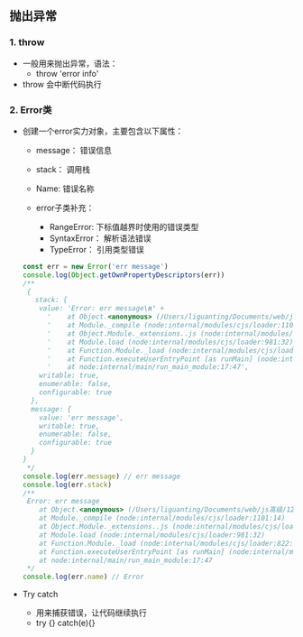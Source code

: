 ## 抛出异常

### 1. throw

* 一般用来抛出异常，语法：
  * throw 'error info'
* throw 会中断代码执行

### 2. Error类

* 创建一个error实力对象，主要包含以下属性：

  * message： 错误信息
  * stack： 调用栈
  * Name: 错误名称

  * error子类补充：
    * RangeError: 下标值越界时使用的错误类型
    * SyntaxError： 解析语法错误
    * TypeError： 引用类型错误

  ```js
  const err = new Error('err message')
  console.log(Object.getOwnPropertyDescriptors(err))
  /**
   {
     stack: {
      value: 'Error: err message\n' +
        '    at Object.<anonymous> (/Users/liguanting/Documents/web/js高级/12-异常捕获/Error类.js:1:13)\n' +
        '    at Module._compile (node:internal/modules/cjs/loader:1101:14)\n' +
        '    at Object.Module._extensions..js (node:internal/modules/cjs/loader:1153:10)\n' +
        '    at Module.load (node:internal/modules/cjs/loader:981:32)\n' +
        '    at Function.Module._load (node:internal/modules/cjs/loader:822:12)\n' +
        '    at Function.executeUserEntryPoint [as runMain] (node:internal/modules/run_main:81:12)\n' +
        '    at node:internal/main/run_main_module:17:47',
      writable: true,
      enumerable: false,
      configurable: true
    },
    message: {
      value: 'err message',
      writable: true,
      enumerable: false,
      configurable: true
    }
  }
   */
  console.log(err.message) // err message
  console.log(err.stack)
  /**
   Error: err message
      at Object.<anonymous> (/Users/liguanting/Documents/web/js高级/12-异常捕获/Error类.js:1:13)
      at Module._compile (node:internal/modules/cjs/loader:1101:14)
      at Object.Module._extensions..js (node:internal/modules/cjs/loader:1153:10)
      at Module.load (node:internal/modules/cjs/loader:981:32)
      at Function.Module._load (node:internal/modules/cjs/loader:822:12)
      at Function.executeUserEntryPoint [as runMain] (node:internal/modules/run_main:81:12)
      at node:internal/main/run_main_module:17:47
   */
  console.log(err.name) // Error
  ```

* Try catch

  * 用来捕获错误，让代码继续执行
  * try {} catch(e){}

